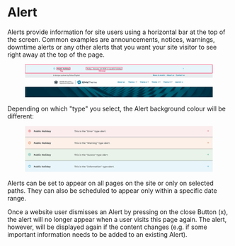 # Alert

Alerts provide information for site users using a horizontal bar at the top of the screen. Common examples are announcements, notices, warnings, downtime alerts or any other alerts that you want your site visitor to see right away at the top of the page.

<figure><img src="../../.gitbook/assets/4870b026-88ac-415b-b540-8c7511c23a29.png" alt=""><figcaption></figcaption></figure>

Depending on which "type" you select, the Alert background colour will be different:

<figure><img src="../../.gitbook/assets/e540d074-438c-4cdb-bbfe-29e1b0ac7aae.png" alt=""><figcaption></figcaption></figure>

Alerts can be set to appear on all pages on the site or only on selected paths. They can also be scheduled to appear only within a specific date range.

Once a website user dismisses an Alert by pressing on the close Button (x), the alert will no longer appear when a user visits this page again. The alert, however, will be displayed again if the content changes (e.g. if some important information needs to be added to an existing Alert).
